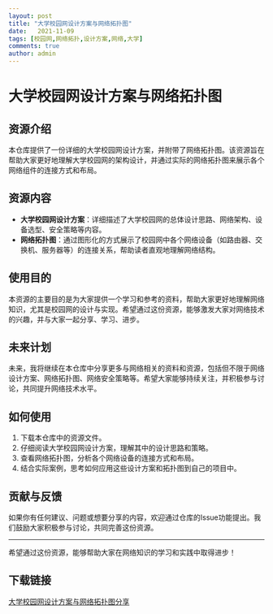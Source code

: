 ```yaml
---
layout: post
title: "大学校园网设计方案与网络拓扑图"
date:   2021-11-09
tags: [校园网,网络拓扑,设计方案,网络,大学]
comments: true
author: admin
---
```

# 大学校园网设计方案与网络拓扑图

## 资源介绍

本仓库提供了一份详细的大学校园网设计方案，并附带了网络拓扑图。该资源旨在帮助大家更好地理解大学校园网的架构设计，并通过实际的网络拓扑图来展示各个网络组件的连接方式和布局。

## 资源内容

- **大学校园网设计方案**：详细描述了大学校园网的总体设计思路、网络架构、设备选型、安全策略等内容。
- **网络拓扑图**：通过图形化的方式展示了校园网中各个网络设备（如路由器、交换机、服务器等）的连接关系，帮助读者直观地理解网络结构。

## 使用目的

本资源的主要目的是为大家提供一个学习和参考的资料，帮助大家更好地理解网络知识，尤其是校园网的设计与实现。希望通过这份资源，能够激发大家对网络技术的兴趣，并与大家一起分享、学习、进步。

## 未来计划

未来，我将继续在本仓库中分享更多与网络相关的资料和资源，包括但不限于网络设计方案、网络拓扑图、网络安全策略等。希望大家能够持续关注，并积极参与讨论，共同提升网络技术水平。

## 如何使用

1. 下载本仓库中的资源文件。
2. 仔细阅读大学校园网设计方案，理解其中的设计思路和策略。
3. 查看网络拓扑图，分析各个网络设备的连接方式和布局。
4. 结合实际案例，思考如何应用这些设计方案和拓扑图到自己的项目中。

## 贡献与反馈

如果你有任何建议、问题或想要分享的内容，欢迎通过仓库的Issue功能提出。我们鼓励大家积极参与讨论，共同完善这份资源。

---

希望通过这份资源，能够帮助大家在网络知识的学习和实践中取得进步！

## 下载链接

[大学校园网设计方案与网络拓扑图分享](https://pan.quark.cn/s/7903f6b88adb)